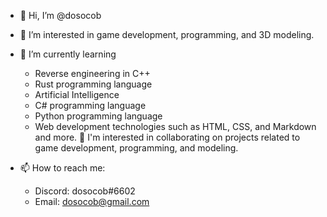 - 👋 Hi, I’m @dosocob

- 👀 I’m interested in game development, programming, and 3D modeling.

- 🌱 I’m currently learning 
  - Reverse engineering in C++
  - Rust programming language
  - Artificial Intelligence
  - C# programming language
  - Python programming language
  - Web development technologies such as HTML, CSS, and Markdown and more.
🤝 I'm interested in collaborating on projects related to game development, programming, and modeling.

- 📫 How to reach me: 
  - Discord: dosocob#6602
  - Email: dosocob@gmail.com
